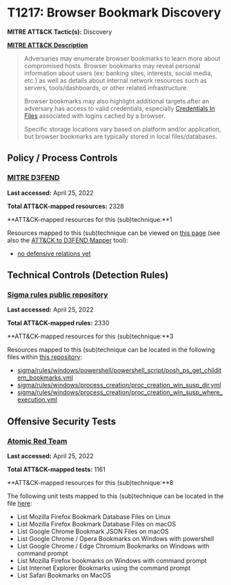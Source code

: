 # T1217: Browser Bookmark Discovery
**MITRE ATT&CK Tactic(s):** Discovery

**[MITRE ATT&CK Description](https://attack.mitre.org/techniques/T1217)**
<blockquote>Adversaries may enumerate browser bookmarks to learn more about compromised hosts. Browser bookmarks may reveal personal information about users (ex: banking sites, interests, social media, etc.) as well as details about internal network resources such as servers, tools/dashboards, or other related infrastructure.

Browser bookmarks may also highlight additional targets after an adversary has access to valid credentials, especially [Credentials In Files](https://attack.mitre.org/techniques/T1552/001) associated with logins cached by a browser.

Specific storage locations vary based on platform and/or application, but browser bookmarks are typically stored in local files/databases.</blockquote>
## Policy / Process Controls
### [MITRE D3FEND](https://d3fend.mitre.org/)
**Last accessed:** April 25, 2022

**Total ATT&CK-mapped resources:** 2328

**ATT&CK-mapped resources for this (sub)technique:**1

Resources mapped to this (sub)technique can be viewed on [this page](https://d3fend.mitre.org/) (see also the [ATT&CK to D3FEND Mapper](https://d3fend.mitre.org/tools/attack-mapper) tool):

* [no defensive relations yet](https://d3fend.mitre.org/techniques/d3f:nodefensiverelationsyet)

## Technical Controls (Detection Rules)
### [Sigma rules public repository](https://github.com/SigmaHQ/sigma)
**Last accessed:** April 25, 2022

**Total ATT&CK-mapped rules:** 2330

**ATT&CK-mapped resources for this (sub)technique:**3

Resources mapped to this (sub)technique can be located in the following files within [this repository](https://github.com/SigmaHQ/sigma/tree/master/rules):

* [sigma/rules/windows/powershell/powershell_script/posh_ps_get_childitem_bookmarks.yml](https://github.com/SigmaHQ/sigma/blob/master/rules/windows/powershell/powershell_script/posh_ps_get_childitem_bookmarks.yml)
* [sigma/rules/windows/process_creation/proc_creation_win_susp_dir.yml](https://github.com/SigmaHQ/sigma/blob/master/rules/windows/process_creation/proc_creation_win_susp_dir.yml)
* [sigma/rules/windows/process_creation/proc_creation_win_susp_where_execution.yml](https://github.com/SigmaHQ/sigma/blob/master/rules/windows/process_creation/proc_creation_win_susp_where_execution.yml)


## Offensive Security Tests
### [Atomic Red Team](https://github.com/redcanaryco/atomic-red-team)
**Last accessed:** April 25, 2022

**Total ATT&CK-mapped tests:** 1161

**ATT&CK-mapped resources for this (sub)technique:**8

The following unit tests mapped to this (sub)technique can be located in the file [here](https://github.com/redcanaryco/atomic-red-team/tree/master/atomics/T1217/T1217.yaml):

* List Mozilla Firefox Bookmark Database Files on Linux
* List Mozilla Firefox Bookmark Database Files on macOS
* List Google Chrome Bookmark JSON Files on macOS
* List Google Chrome / Opera Bookmarks on Windows with powershell
* List Google Chrome / Edge Chromium Bookmarks on Windows with command prompt
* List Mozilla Firefox bookmarks on Windows with command prompt
* List Internet Explorer Bookmarks using the command prompt
* List Safari Bookmarks on MacOS

